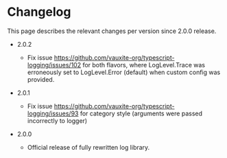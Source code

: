 # Changelog

This page describes the relevant changes per version since 2.0.0 release.

* 2.0.2
    * Fix issue https://github.com/vauxite-org/typescript-logging/issues/102 for both flavors, where LogLevel.Trace was
      erroneously set to LogLevel.Error (default) when custom config was provided.

* 2.0.1
    * Fix issue https://github.com/vauxite-org/typescript-logging/issues/93 for category style (arguments were passed
      incorrectly to logger)

* 2.0.0
    * Official release of fully rewritten log library.
